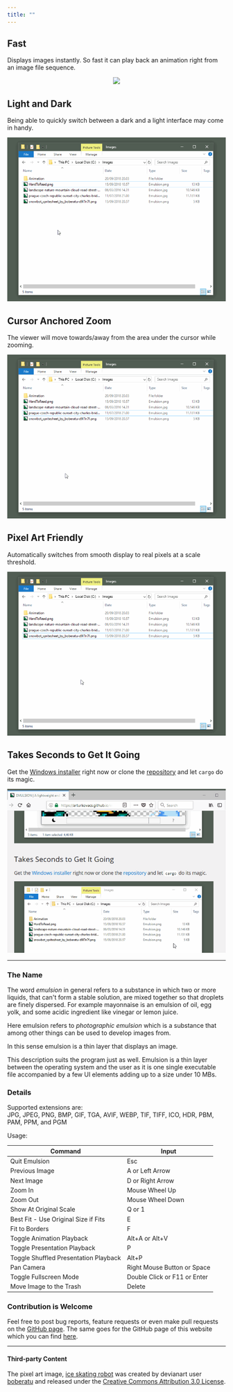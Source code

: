 ```yaml
---
title: ""
---
```


## Fast

Displays images instantly. So fast it can play back an animation right from an image file sequence.

<p align="center">
  <img src="gif/animation.gif">
</p>

## Light and Dark

Being able to quickly switch between a dark and a light interface may come in handy.

<p align="center">
  <img src="gif/light-dark.gif">
</p>

## Cursor Anchored Zoom

The viewer will move towards/away from the area under the cursor while zooming.

<p align="center">
  <img src="gif/zoom.gif">
</p>

## Pixel Art Friendly

Automatically switches from smooth display to real pixels at a scale threshold.

<p align="center">
  <img src="gif/pixel-art.gif">
</p>

## Takes Seconds to Get It Going

Get the [Windows installer](#installer-link) right now or clone the [repository](https://github.com/ArturKovacs/emulsion) and let `cargo` do its magic.

<p align="center">
  <img src="gif/install.gif">
</p>

--------

### The Name

The word _emulsion_ in general refers to a substance in which two or more liquids, that can't form a stable solution, are mixed together so that droplets are finely dispersed. For example mayonnaise is an emulsion of oil, egg yolk, and some acidic ingredient like vinegar or lemon juice.

Here emulsion refers to _photographic emulsion_ which is a substance that among other things can be used to develop images from.

In this sense emulsion is a thin layer that displays an image.

This description suits the program just as well. Emulsion is a thin layer between the operating system and the user as it is one single executable file accompanied by a few UI elements adding up to a size under 10 MBs.

### Details

Supported extensions are:<br/>
JPG, JPEG, PNG, BMP, GIF, TGA, AVIF, WEBP, TIF, TIFF, ICO, HDR, PBM, PAM, PPM, and PGM

Usage:

| Command                                      | Input                        |
| -------------------------------------------- | ---------------------------- |
| Quit Emulsion                                | Esc                          |
| Previous Image                               | A or Left Arrow              |
| Next Image                                   | D or Right Arrow             |
| Zoom In                                      | Mouse Wheel Up               |
| Zoom Out                                     | Mouse Wheel Down             |
| Show At Original Scale                       | Q or 1                       |
| Best Fit - Use Original Size if Fits         | E                            |
| Fit to Borders                               | F                            |
| Toggle Animation Playback                    | Alt+A or Alt+V               |
| Toggle Presentation Playback                 | P                            |
| Toggle Shuffled Presentation Playback        | Alt+P                        |
| Pan Camera                                   | Right Mouse Button or Space  |
| Toggle Fullscreen Mode                       | Double Click or F11 or Enter |
| Move Image to the Trash                      | Delete                       |


### Contribution is Welcome

Feel free to post bug reports, feature requests or even make pull requests on the [GitHub page](https://github.com/ArturKovacs/emulsion). The same goes for the GitHub page of this website which you can find [here](https://github.com/ArturKovacs/emulsion-website).

--------

#### Third-party Content

The pixel art image, [ice skating robot](https://www.deviantart.com/boberatu/art/Snowbot-Spritesheet-579824187) was created by devianart user [boberatu](https://www.deviantart.com/boberatu) and released under the [Creative Commons Attribution 3.0 License](http://creativecommons.org/licenses/by/3.0/).

